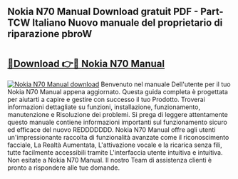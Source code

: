 ## Nokia N70 Manual Download gratuit PDF - Part-TCW Italiano Nuovo manuale del proprietario di riparazione pbroW

# <h2><a href="http://dfdeyz1.blite.top/?on=Nokia+N70+Manual">🔗Download 👉🔴 Nokia N70 Manual</a></h2>

[![Nokia N70 Manual download](https://i.imgur.com/lujVjoI.png)](http://dfdeyz1.blite.top/?on=Nokia+N70+Manual)
Benvenuto nel manuale Dell'utente per il tuo Nokia N70 Manual appena aggiornato. Questa guida completa è progettata per aiutarti a capire e gestire con successo il tuo Prodotto. Troverai informazioni dettagliate su funzioni, installazione, funzionamento, manutenzione e Risoluzione dei problemi. Si prega di leggere attentamente questo manuale contiene informazioni importanti sul funzionamento sicuro ed efficace del nuovo REDDDDDDD. Nokia N70 Manual offre agli utenti un'impressionante raccolta di funzionalità avanzate come il riconoscimento facciale, La Realtà Aumentata, L'attivazione vocale e la ricarica senza fili, tutte facilmente accessibili tramite L'interfaccia utente intuitiva e intuitiva. Non esitate a Nokia N70 Manual. Il nostro Team di assistenza clienti è pronto a rispondere alle tue domande.
